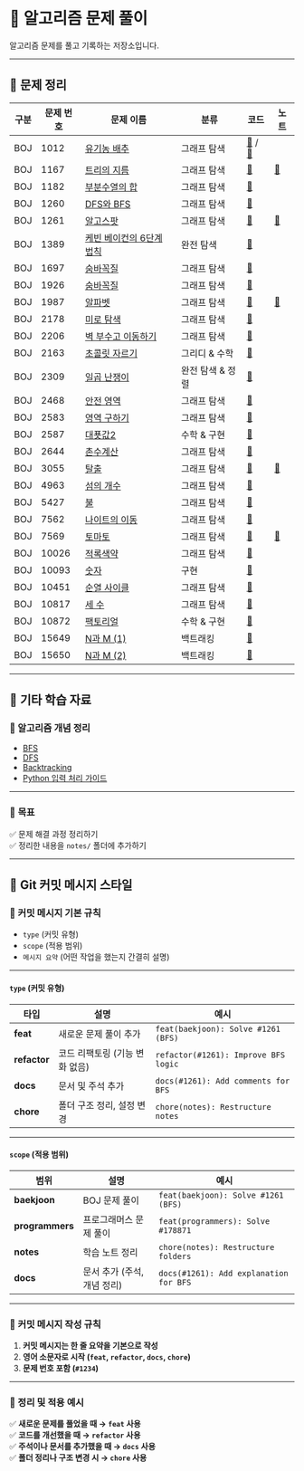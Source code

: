 # 📘 알고리즘 문제 풀이

알고리즘 문제를 풀고 기록하는 저장소입니다.  

---

## 🚀 문제 정리
| 구분 | 문제 번호 | 문제 이름 | 분류 | 코드 | 노트 |
|--------|---------|----------|------|------------|------------|
| BOJ | 1012 | [유기농 배추](https://www.acmicpc.net/problem/1012) | 그래프 탐색 | [📂](problems/baekjoon/1012_bfs.py) / [📂](problems/baekjoon/1012_dfs.py) |  |
| BOJ | 1167 | [트리의 지름](https://www.acmicpc.net/problem/1167) | 그래프 탐색 | [📂](problems/baekjoon/1167.py) | [📄](notes/baekjoon/1167.md)|
| BOJ | 1182 | [부분수열의 합](https://www.acmicpc.net/problem/1182) | 그래프 탐색 | [📂](problems/baekjoon/1182.py) | |
| BOJ | 1260 | [DFS와 BFS](https://www.acmicpc.net/problem/1260) | 그래프 탐색 | [📂](problems/baekjoon/1260.py) | |
| BOJ | 1261 | [알고스팟](https://www.acmicpc.net/problem/1261) | 그래프 탐색 | [📂](problems/baekjoon/1261.py) | [📄](notes/baekjoon/1261.md) |
| BOJ | 1389 | [케빈 베이컨의 6단계 법칙](https://www.acmicpc.net/problem/1389) | 완전 탐색 | [📂](problems/baekjoon/1389.py) |  |
| BOJ | 1697 | [숨바꼭질](https://www.acmicpc.net/problem/1697) | 그래프 탐색 | [📂](problems/baekjoon/1697.py) | |
| BOJ | 1926 | [숨바꼭질](https://www.acmicpc.net/problem/1926) | 그래프 탐색 | [📂](problems/baekjoon/1926.py) | |
| BOJ | 1987 | [알파벳](https://www.acmicpc.net/problem/1987) | 그래프 탐색 | [📂](problems/baekjoon/1987.py) | [📄](notes/baekjoon/1987.md) |
| BOJ | 2178 | [미로 탐색](https://www.acmicpc.net/problem/2178) | 그래프 탐색 | [📂](problems/baekjoon/2178.py) |  |
| BOJ | 2206 | [벽 부수고 이동하기](https://www.acmicpc.net/problem/2206) | 그래프 탐색 | [📂](problems/baekjoon/2206.py) |  |
| BOJ | 2163 | [초콜릿 자르기](https://www.acmicpc.net/problem/2163) | 그리디 & 수학 | [📂](problems/baekjoon/2163.py) |  |
| BOJ | 2309 | [일곱 난쟁이](https://www.acmicpc.net/problem/2309) | 완전 탐색 & 정렬 | [📂](problems/baekjoon/2309.cpp) | |
| BOJ | 2468 | [안전 영역](https://www.acmicpc.net/problem/2468) | 그래프 탐색 | [📂](problems/baekjoon/2468.py) | |
| BOJ | 2583 | [영역 구하기](https://www.acmicpc.net/problem/2583) | 그래프 탐색 | [📂](problems/baekjoon/2583.py) | |
| BOJ | 2587 | [대푯값2](https://www.acmicpc.net/problem/2587) | 수학 & 구현 | [📂](problems/baekjoon/2587.cpp) | |
| BOJ | 2644 | [촌수계산](https://www.acmicpc.net/problem/2644) | 그래프 탐색 | [📂](problems/baekjoon/2644.py) | |
| BOJ | 3055 | [탈출](https://www.acmicpc.net/problem/3055) | 그래프 탐색 | [📂](problems/baekjoon/3055.py) | [📄](notes/baekjoon/3055.md) |
| BOJ | 4963 | [섬의 개수](https://www.acmicpc.net/problem/4963) | 그래프 탐색 | [📂](problems/baekjoon/4963.py) | |
| BOJ | 5427 | [불](https://www.acmicpc.net/problem/5427) | 그래프 탐색 | [📂](problems/baekjoon/5427.py) | |
| BOJ | 7562 | [나이트의 이동](https://www.acmicpc.net/problem/7562) | 그래프 탐색 | [📂](problems/baekjoon/7562.py) | |
| BOJ | 7569 | [토마토](https://www.acmicpc.net/problem/7569) | 그래프 탐색 | [📂](problems/baekjoon/7569.py) | [📄](notes/baekjoon/7569.md) |
| BOJ | 10026 | [적록색약](https://www.acmicpc.net/problem/10026) | 그래프 탐색 | [📂](problems/baekjoon/10026.py) | |
| BOJ | 10093 | [숫자](https://www.acmicpc.net/problem/10093) | 구현 | [📂](problems/baekjoon/10026.cpp) | |
| BOJ | 10451 | [순열 사이클](https://www.acmicpc.net/problem/10451) | 그래프 탐색 | [📂](problems/baekjoon/10451.py) | |
| BOJ | 10817 | [세 수](https://www.acmicpc.net/problem/10817) | 그래프 탐색 | [📂](problems/baekjoon/10817.py) | |
| BOJ | 10872 | [팩토리얼](https://www.acmicpc.net/problem/10872) | 수학 & 구현 | [📂](problems/baekjoon/10872.cpp) | |
| BOJ | 15649 | [N과 M (1)](https://www.acmicpc.net/problem/15649)     | 백트래킹 | [📂](problems/baekjoon/15649.py) | |
| BOJ | 15650 | [N과 M (2)](https://www.acmicpc.net/problem/15650) | 백트래킹 | [📂](problems/baekjoon/15650.py) | |
---

## 📌 기타 학습 자료
### 📖 알고리즘 개념 정리
- [BFS](notes/algorithms/bfs.md)
- [DFS](notes/algorithms/dfs.md)
- [Backtracking](notes/algorithms/backtracking.md)
- [Python 입력 처리 가이드](notes/coding-guides/python-input-guide.md)

---

### 📆 **목표**
✅ 문제 해결 과정 정리하기  
✅ 정리한 내용을 `notes/` 폴더에 추가하기  

---

## 📮 Git 커밋 메시지 스타일

### 📌 커밋 메시지 기본 규칙
- `type` (커밋 유형)
- `scope` (적용 범위)
- `메시지 요약` (어떤 작업을 했는지 간결히 설명)

---

#### `type` (커밋 유형)
| 타입 | 설명 | 예시 |
|------|----------------------------|---------------------------------|
| **feat** | 새로운 문제 풀이 추가 | `feat(baekjoon): Solve #1261 (BFS)` |
| **refactor** | 코드 리팩토링 (기능 변화 없음) | `refactor(#1261): Improve BFS logic` |
| **docs** | 문서 및 주석 추가 | `docs(#1261): Add comments for BFS` |
| **chore** | 폴더 구조 정리, 설정 변경 | `chore(notes): Restructure notes` |

---

#### `scope` (적용 범위)
| 범위 | 설명 | 예시 |
|------|-----------------|----------------------------------|
| **baekjoon** | BOJ 문제 풀이 | `feat(baekjoon): Solve #1261 (BFS)` |
| **programmers** | 프로그래머스 문제 풀이 | `feat(programmers): Solve #178871` |
| **notes** | 학습 노트 정리 | `chore(notes): Restructure folders` |
| **docs** | 문서 추가 (주석, 개념 정리) | `docs(#1261): Add explanation for BFS` |

---

### 📌 커밋 메시지 작성 규칙
1. **커밋 메시지는 한 줄 요약을 기본으로 작성**  
2. **영어 소문자로 시작 (`feat`, `refactor`, `docs`, `chore`)**  
3. **문제 번호 포함 (`#1234`)**  

---

### 📌 정리 및 적용 예시
✅ **새로운 문제를 풀었을 때 → `feat` 사용**  
✅ **코드를 개선했을 때 → `refactor` 사용**  
✅ **주석이나 문서를 추가했을 때 → `docs` 사용**  
✅ **폴더 정리나 구조 변경 시 → `chore` 사용**  